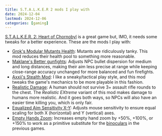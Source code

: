```yaml
---
title: S.T.A.L.K.E.R 2 mods I play with
date: 2024-12-04
lastmod: 2024-12-06
categories: [gaming]
---
```


[S.T.A.L.K.E.R. 2: Heart of Chornobyl] is a great game but, IMO, it needs some tweaks for a better experience. These
are the mods I play with:

- [Grok's Modular Mutants Health]: Mutants are ridiculously tanky. This mod reduces their health pool to something more
reasonable.
- [Maklane's Better gunfights]: Adjusts NPC bullet dispersion for medium and long distances, making their aim less
precise at range while keeping close-range accuracy unchanged for more balanced and fun firefights.
- [Axxii's Stealth Mod]: I like a sneaky/tactical play style, and this mod tweaks the game's mechanics to be more
playable in this fashion.
- [Realistic Damage]: A human should not survive 3+ assault rifle rounds to the chest. The _Realistic EXtreme_ variant
of this mod makes damage to humans more realistic. And it goes both ways, so NPCs will also have an easier time killing
you, which is only fair.
- [Equalized Aim Sensitivity X-Y]: Adjusts mouse sensitivity to ensure equal scaling for both X (horizontal) and Y
(vertical) axes.
- [Empty Hands Zoom]: Increases empty hand zoom by +50%, +100%, or +150% to work as a primitive substitute for the
[binoculars] in the previous games.


[S.T.A.L.K.E.R. 2: Heart of Chornobyl]: https://www.stalker2.com/
[Grok's Modular Mutants Health]: https://www.nexusmods.com/stalker2heartofchornobyl/mods/23
[Maklane's Better gunfights]: https://www.nexusmods.com/stalker2heartofchornobyl/mods/113
[Axxii's Stealth Mod]: https://www.nexusmods.com/stalker2heartofchornobyl/mods/100
[Realistic Damage]: https://www.nexusmods.com/stalker2heartofchornobyl/mods/89
[Equalized Aim Sensitivity X-Y]: https://www.nexusmods.com/stalker2heartofchornobyl/mods/57
[Empty Hands Zoom]: https://www.nexusmods.com/stalker2heartofchornobyl/mods/293
[binoculars]: https://stalker.fandom.com/wiki/Binoculars
